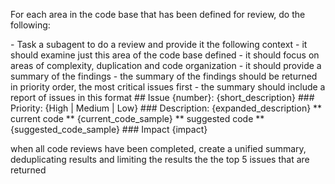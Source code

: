 For each area in the code base that has been defined for review, do the following:

<CodeReview>
    - Task a subagent to do a review and provide it the following context
    - it should examine just this area of the code base defined
    - it should focus on areas of complexity, duplication and code organization
    - it should provide a summary of the findings
    - the summary of the findings should be returned in priority order, the most critical issues first
    - the summary should include a report of issues in this format
    <IssueReport>
        ## Issue {number}: {short_description}
        ### Priority: {High | Medium | Low}
        ### Description:
        {expanded_description}
        ** current code **
        {current_code_sample}
        ** suggested code **
        {suggested_code_sample}
        ### Impact
        {impact}
    </IssueReport>
</CodeReview>

when all code reviews have been completed, create a unified summary, deduplicating results and limiting the results the the top 5 issues that are returned
